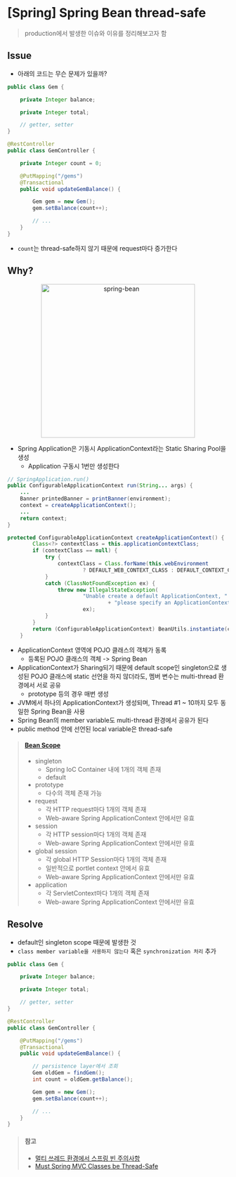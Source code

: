 # [Spring] Spring Bean thread-safe
> production에서 발생한 이슈와 이유를 정리해보고자 함


## Issue
* 아래의 코드는 무슨 문제가 있을까?
```java
public class Gem {

    private Integer balance;

    private Integer total;

    // getter, setter
}

@RestController
public class GemController {

    private Integer count = 0;

    @PutMapping("/gems")
    @Transactional
    public void updateGemBalance() {

        Gem gem = new Gem();
        gem.setBalance(count++);

        // ...
    }
}
```
* `count`는 thread-safe하지 않기 때문에 request마다 증가한다


## Why?

<div align="center">
<img src="https://beyondj2ee.files.wordpress.com/2013/02/ec9db4ebafb8eca780-12.png" alt="spring-bean" width="350" height="350"/>
</div>

* Spring Application은 기동시 ApplicationContext라는 Static Sharing Pool을 생성
   * Application 구동시 1번만 생성한다

```java
// SpringApplication.run()
public ConfigurableApplicationContext run(String... args) {
    ...
    Banner printedBanner = printBanner(environment);
    context = createApplicationContext();
    ...
    return context;
}

protected ConfigurableApplicationContext createApplicationContext() {
		Class<?> contextClass = this.applicationContextClass;
		if (contextClass == null) {
			try {
				contextClass = Class.forName(this.webEnvironment
						? DEFAULT_WEB_CONTEXT_CLASS : DEFAULT_CONTEXT_CLASS);
			}
			catch (ClassNotFoundException ex) {
				throw new IllegalStateException(
						"Unable create a default ApplicationContext, "
								+ "please specify an ApplicationContextClass",
						ex);
			}
		}
		return (ConfigurableApplicationContext) BeanUtils.instantiate(contextClass);
	}
```
* ApplicationContext 영역에 POJO 클래스의 객체가 동록
   * 등록된 POJO 클래스의 객체 -> Spring Bean
* ApplicationContext가 Sharing되기 때문에 default scope인 singleton으로 생성된 POJO 클래스에 static 선언을 하지 않더라도, 멤버 변수는 multi-thread 환경에서 서로 공유
   * prototype 등의 경우 매번 생성
* JVM에서 하나의 ApplicationContext가 생성되며, Thread #1 ~ 10까지 모두 동일한 Spring Bean을 사용
* Spring Bean의 member variable도 multi-thread 환경에서 공유가 된다
* public method 안에 선언된 local variable은 thread-safe

> #### [Bean Scope](https://docs.spring.io/spring/docs/4.2.5.RELEASE/spring-framework-reference/html/beans.html#beans-factory-scopes) 
> * singleton
>    * Spring IoC Container 내에 1개의 객체 존재
>    * default
> * prototype	
>    * 다수의 객체 존재 가능
> * request
>    * 각 HTTP request마다 1개의 객체 존재
>    * Web-aware Spring ApplicationContext 안에서만 유효
> * session
>    * 각 HTTP session마다 1개의 객체 존재
>    * Web-aware Spring ApplicationContext 안에서만 유효
> * global session
>    * 각 global HTTP Session마다 1개의 객체 존재
>    * 일반적으로 portlet context 안에서 유효
>    * Web-aware Spring ApplicationContext 안에서만 유효
> * application
>    * 각 ServletContext마다 1개의 객체 존재
>    * Web-aware Spring ApplicationContext 안에서만 유효
   

## Resolve
* default인 singleton scope 때문에 발생한 것
* `class member variable을 사용하지 않는다` 혹은 `synchronization 처리` 추가
```java
public class Gem {

    private Integer balance;

    private Integer total;

    // getter, setter
}

@RestController
public class GemController {

    @PutMapping("/gems")
    @Transactional
    public void updateGemBalance() {

        // persistence layer에서 조회
        Gem oldGem = findGem();
        int count = oldGem.getBalance();

        Gem gem = new Gem();
        gem.setBalance(count++);

        // ...
    }
}
```



> #### 참고
> * [멀티 쓰레드 환경에서 스프링 빈 주의사항](https://beyondj2ee.wordpress.com/2013/02/28/%EB%A9%80%ED%8B%B0-%EC%93%B0%EB%A0%88%EB%93%9C-%ED%99%98%EA%B2%BD%EC%97%90%EC%84%9C-%EC%8A%A4%ED%94%84%EB%A7%81%EB%B9%88-%EC%A3%BC%EC%9D%98%EC%82%AC%ED%95%AD/)
> * [Must Spring MVC Classes be Thread-Safe](https://stackoverflow.com/questions/16795303/must-spring-mvc-classes-be-thread-safe)
